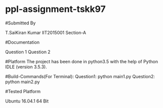 # ppl-assignment-tskk97

#Submitted By

T.SaiKiran Kumar
IIT2015001
Section-A

#Documentation

Question 1
Question 2

#Platform
The project has been done in python3.5 with the help of Python IDLE (version 3.5.3).

#Build-Commands(For Terminal):
Question1:
    python main1.py
Question2:
    python main2.py

#Tested Platform

Ubuntu 16.04.1 64 Bit

